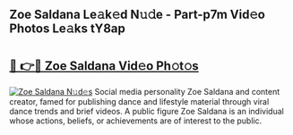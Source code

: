 ## Zoe Saldana Le𝚊k𝚎d N𝚞𝚍e - Part-p7m Vid𝚎o Photos Le𝚊ks tY8ap

# <h2><a href="http://fbfcmzx.evod.top/?m=Zoe+Saldana">🔗 👉🔴 Zoe Saldana Vid𝚎o Ph𝚘t𝚘s</a></h2>

[![Zoe Saldana N𝚞d𝚎s](https://i.imgur.com/8V9OHl7.gif)](http://fbfcmzx.evod.top/?m=Zoe+Saldana)
Social media personality Zoe Saldana and content creator, famed for publishing dance and lifestyle material through viral dance trends and brief videos. A public figure Zoe Saldana is an individual whose actions, beliefs, or achievements are of interest to the public. 
